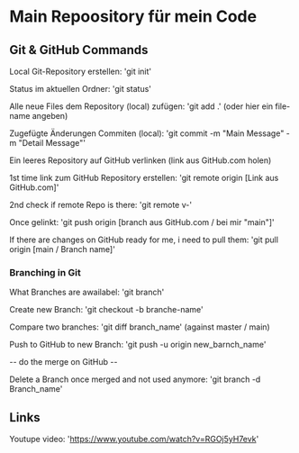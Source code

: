 # Main Repoository für mein Code

## Git & GitHub Commands

Local Git-Repository erstellen: 'git init'

Status im aktuellen Ordner: 'git status'

Alle neue Files dem Repository (local) zufügen: 'git add .' (oder hier ein file-name angeben)

Zugefügte Änderungen Commiten (local): 'git commit -m "Main Message" -m "Detail Message"'


Ein leeres Repository auf GitHub verlinken (link aus GitHub.com holen)

1st time link zum GitHub Repository erstellen: 'git remote origin [Link aus GitHub.com]'

2nd check if remote Repo is there: 'git remote v-'

Once gelinkt: 'git push origin [branch aus GitHub.com / bei mir "main"]'

If there are changes on GitHub ready for me, i need to pull them: 'git pull origin [main / Branch name]'

### Branching in Git

What Branches are awailabel: 'git branch'

Create new Branch: 'git checkout -b branche-name'

Compare two branches: 'git diff branch_name' (against master / main)

Push to GitHub to new Branch: 'git push -u origin new_barnch_name'

-- do the merge on GitHub --

Delete a Branch once merged and not used anymore: 'git branch -d Branch_name'

## Links

Youtupe video: 'https://www.youtube.com/watch?v=RGOj5yH7evk'
